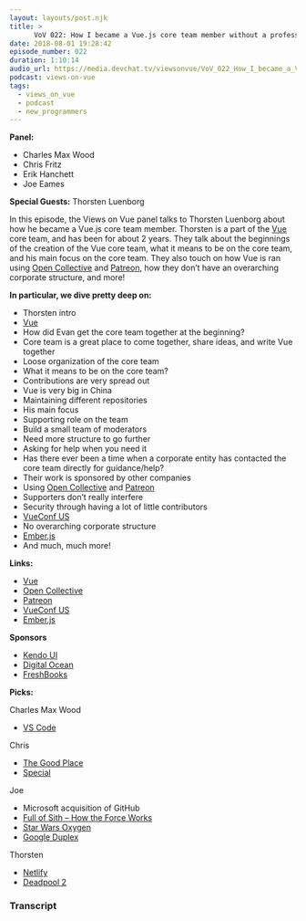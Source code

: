 ```yaml
---
layout: layouts/post.njk
title: >
      VoV 022: How I became a Vue.js core team member without a professional background‌ with Thorsten Luenborg
date: 2018-08-01 19:28:42
episode_number: 022
duration: 1:10:14
audio_url: https://media.devchat.tv/viewsonvue/VoV_022_How_I_became_a_Vue.js_core_team_member_with_Thorsten_Luenborg.mp3
podcast: views-on-vue
tags: 
  - views_on_vue
  - podcast
  - new_programmers
---
```


 **Panel:**

- Charles Max Wood
- Chris Fritz
- Erik Hanchett
- Joe Eames

**Special Guests:** Thorsten Luenborg

In this episode, the Views on Vue panel talks to Thorsten Luenborg about how he became a Vue.js core team member. Thorsten is a part of the [Vue](https://vuejs.org/) core team, and has been for about 2 years. They talk about the beginnings of the creation of the Vue core team, what it means to be on the core team, and his main focus on the core team. They also touch on how Vue is ran using [Open Collective](https://opencollective.com/) and [Patreon](https://www.patreon.com/), how they don’t have an overarching corporate structure, and more!

**In particular, we dive pretty deep on:**

- Thorsten intro
- [Vue](https://vuejs.org/)
- How did Evan get the core team together at the beginning?
- Core team is a great place to come together, share ideas, and write Vue together
- Loose organization of the core team
- What it means to be on the core team?
- Contributions are very spread out
- Vue is very big in China
- Maintaining different repositories
- His main focus
- Supporting role on the team
- Build a small team of moderators
- Need more structure to go further
- Asking for help when you need it
- Has there ever been a time when a corporate entity has contacted the core team directly for guidance/help?
- Their work is sponsored by other companies
- Using [Open Collective](https://opencollective.com/) and [Patreon](https://www.patreon.com/)
- Supporters don’t really interfere
- Security through having a lot of little contributors
- [VueConf US](http://us.vuejs.org/)
- No overarching corporate structure
- [Ember.js](https://www.emberjs.com/)
- And much, much more! 

**Links:**

- [Vue](https://vuejs.org/)
- [Open Collective](https://opencollective.com/)
- [Patreon](https://www.patreon.com/)
- [VueConf US](http://us.vuejs.org/)
- [Ember.js](https://www.emberjs.com/)

**Sponsors**

- [Kendo UI](https://www.telerik.com/kendo-angular-ui/?utm_medium=cpm&utm_source=adventuresinng&utm_campaign=dt-kendo-ang2-nov16&utm_content=audio)
- [Digital Ocean](https://www.digitalocean.com/)
- [FreshBooks](https://www.freshbooks.com/invoice?ref=11731&utm_source=pbm&utm_medium=affiliate-program&utm_influencer=419364&utm_campaign=podcast-influencers)

**Picks:**

Charles Max Wood

- [VS Code](https://code.visualstudio.com/)

Chris

- [The Good Place](https://www.nbc.com/the-good-place)
- [Special](https://en.wikipedia.org/wiki/Special_(film))

Joe

- Microsoft acquisition of GitHub
- [Full of Sith – How the Force Works](http://fullofsith.com/archives/2205)
- [Star Wars Oxygen](http://www.rebelforceradio.com/star-wars-oxygen/)
- [Google Duplex](https://www.youtube.com/watch?v=bd1mEm2Fy08)

Thorsten

- [Netlify](https://www.netlify.com/)
- [Deadpool 2](https://www.imdb.com/title/tt5463162/)


### Transcript


